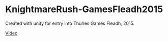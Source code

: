 # KnightmareRush-GamesFleadh2015
Created with unity for entry into Thurles Games Fleadh, 2015.


[Video](https://www.youtube.com/watch?v=lJrxClgb6_Q&list=PLn9-l8kkg87PzWmn7uGRBlUTwavOcUfOw&index=4)
